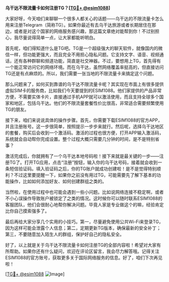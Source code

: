 **乌干达不限流量卡如何注册TG？[[TG💪+ @esim1088](https://t.me/s/esim1088)]**

大家好呀，今天咱们来聊聊一个很多人都关心的话题——乌干达的不限流量卡怎么用来注册Telegram（简称TG）。如果你最近有去乌干达旅游或者长期居住在那边，或者是对这个国家的网络服务感兴趣，那这篇文章绝对能帮到你！不过别担心，我尽量说得简单一点，让大家都能听明白。

首先呢，咱们得知道什么是TG吧。TG是一个超级强大的聊天软件，就像国内的微信一样，但功能更强大，而且完全不用担心隐私问题。它支持文字、语音、视频通话，还有各种群聊和频道功能，简直是社交神器。不过，要想用上TG，首先得有一个能正常访问它的网络环境。而在乌干达，虽然网络覆盖率挺高的，但直接访问TG还是有点麻烦的。所以，我们需要一张当地的不限流量卡来搞定这个问题。

那么问题来了，如何买到靠谱的乌干达不限流量卡呢？其实现在市面上有很多提供虚拟SIM卡的服务商，比如我们今天要提到的ESIM1088。他们家提供的产品非常方便，不需要实体卡片，直接通过手机APP就可以激活使用，而且支持全球多个国家和地区，包括乌干达。他们的不限流量套餐性价比很高，非常适合需要频繁使用TG的朋友。

接下来，咱们来说说具体的操作步骤。首先，你需要下载ESIM1088的官方APP，并且注册账号。这一步很简单，按照提示一步步来就行。然后呢，选择乌干达地区的套餐，购买后会收到一个激活码。激活的过程也很方便，打开APP输入激活码，系统就会自动帮你完成设置。整个过程大概只需要几分钟的时间，是不是特别省事？

激活完成后，你就拥有了一个乌干达本地号码啦！接下来就是最关键的一步——注册TG了。打开TG应用，点击“注册”按钮，输入你的乌干达号码，接着就会收到一条短信验证码。填入验证码之后，你的TG账户就成功创建啦！是不是觉得特别顺利？不过这里要提醒一下，如果你之前没有用过TG，可能需要先了解下基本的功能操作，比如如何添加好友、如何创建群组之类的。

当然啦，在使用过程中也可能会遇到一些小问题。比如说网络连接不稳定啊，或者不小心误操作导致账户被锁定了之类的情况。这时候你可以随时联系ESIM1088的客服团队，他们会很耐心地帮你解决问题。毕竟人家是专业做这个的嘛，经验肯定比你自己摸索强多了。

最后再给大家分享几个实用的小技巧。第一，尽量避免使用公共Wi-Fi来登录TG，因为这样可能会泄露个人信息；第二，定期更新TG版本，确保最新的安全补丁；第三，不要随意加入陌生人的群组，保护好自己的隐私安全。

好了，以上就是关于乌干达不限流量卡如何注册TG的全部内容啦！希望对大家有所帮助。如果你还有什么疑问，欢迎在评论区留言，我会尽力解答哦。记得关注ESIM1088的官方账号，获取更多关于国际网络服务的信息。好了，咱们下次再见啦！

[[TG💪+ @esim1088](https://t.me/s/esim1088) ![Image](https://i.postimg.cc/4NQfJmqS/Snipaste-2025-05-13-00-14-12.png)]